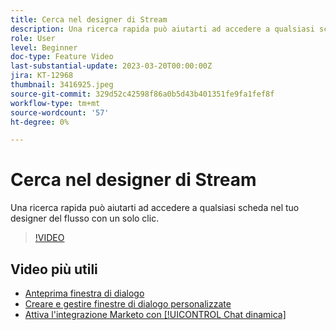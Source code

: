 ```yaml
---
title: Cerca nel designer di Stream
description: Una ricerca rapida può aiutarti ad accedere a qualsiasi scheda nel tuo designer del flusso con un solo clic.
role: User
level: Beginner
doc-type: Feature Video
last-substantial-update: 2023-03-20T00:00:00Z
jira: KT-12968
thumbnail: 3416925.jpeg
source-git-commit: 329d52c42598f86a0b5d43b401351fe9fa1fef8f
workflow-type: tm+mt
source-wordcount: '57'
ht-degree: 0%

---
```



# Cerca nel designer di Stream

Una ricerca rapida può aiutarti ad accedere a qualsiasi scheda nel tuo designer del flusso con un solo clic.

>[!VIDEO](https://video.tv.adobe.com/v/3416925/?quality=12&learn=on)

## Video più utili

* [Anteprima finestra di dialogo ](dialogue-preview.md)
* [Creare e gestire finestre di dialogo personalizzate](dialogue-management.md)
* [Attiva l&#39;integrazione Marketo con [!UICONTROL Chat dinamica] ](marketo-integration.md)
